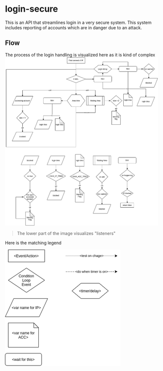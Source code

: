 # login-secure
This is an API that streamlines login in a very secure system.
This system includes reporting of accounts which are in danger due to an attack.

## Flow
The process of the login handling is visualized here as it is kind of complex
![](login-security.png)
> The lower part of the image visualizes "listeners"

Here is the matching legend

![](login-security-legend.png)